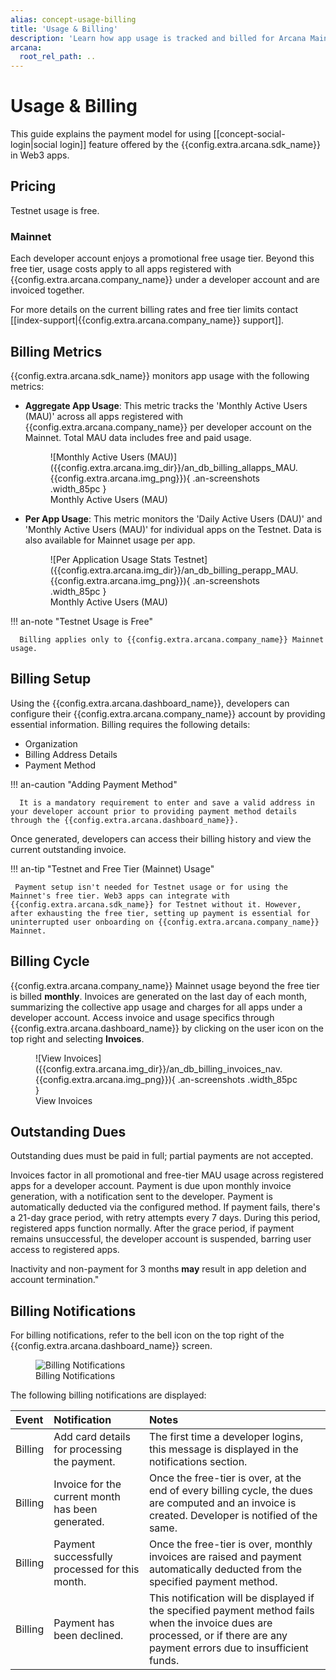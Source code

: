 ```yaml
---
alias: concept-usage-billing
title: 'Usage & Billing'
description: 'Learn how app usage is tracked and billed for Arcana Mainnet, where to find the invoice, what is the billing cycle, how to set up a payment method and more.'
arcana:
  root_rel_path: ..
---
```


# Usage & Billing

This guide explains the payment model for using [[concept-social-login|social login]] feature offered by the {{config.extra.arcana.sdk_name}} in Web3 apps.

## Pricing

Testnet usage is free. 

### Mainnet

Each developer account enjoys a promotional free usage tier. Beyond this free tier, usage costs apply to all apps registered with {{config.extra.arcana.company_name}} under a developer account and are invoiced together. 

<!---Refer to [{{config.extra.arcana.company_name}} Pricing](https://www.arcana.network/pricing) 
--->

For more details on the current billing rates and free tier limits contact [[index-support|{{config.extra.arcana.company_name}} support]].

## Billing Metrics

{{config.extra.arcana.sdk_name}} monitors app usage with the following metrics:

* **Aggregate App Usage**: This metric tracks the 'Monthly Active Users (MAU)' across all apps registered with {{config.extra.arcana.company_name}} per developer account on the Mainnet. Total MAU data includes free and paid usage.

    <figure markdown="span">
      ![Monthly Active Users (MAU)]({{config.extra.arcana.img_dir}}/an_db_billing_allapps_MAU.{{config.extra.arcana.img_png}}){ .an-screenshots .width_85pc }
      <figcaption>Monthly Active Users (MAU)</figcaption>
    </figure>

* **Per App Usage**: This metric monitors the 'Daily Active Users (DAU)' and 'Monthly Active Users (MAU)' for individual apps on the Testnet. Data is also available for Mainnet usage per app.

    <figure markdown="span">
      ![Per Application Usage Stats Testnet]({{config.extra.arcana.img_dir}}/an_db_billing_perapp_MAU.{{config.extra.arcana.img_png}}){ .an-screenshots .width_85pc }
      <figcaption>Monthly Active Users (MAU)</figcaption>
    </figure>

!!! an-note "Testnet Usage is Free"

      Billing applies only to {{config.extra.arcana.company_name}} Mainnet usage.

## Billing Setup

Using the {{config.extra.arcana.dashboard_name}}, developers can configure their {{config.extra.arcana.company_name}} account by providing essential information. Billing requires the following details:

* Organization
* Billing Address Details
* Payment Method

!!! an-caution "Adding Payment Method"

      It is a mandatory requirement to enter and save a valid address in your developer account prior to providing payment method details through the {{config.extra.arcana.dashboard_name}}. 

Once generated, developers can access their billing history and view the current outstanding invoice.

!!! an-tip "Testnet and Free Tier (Mainnet) Usage"

     Payment setup isn't needed for Testnet usage or for using the Mainnet's free tier. Web3 apps can integrate with {{config.extra.arcana.sdk_name}} for Testnet without it. However, after exhausting the free tier, setting up payment is essential for uninterrupted user onboarding on {{config.extra.arcana.company_name}} Mainnet.

## Billing Cycle

{{config.extra.arcana.company_name}} Mainnet usage beyond the free tier is billed **monthly**. Invoices are generated on the last day of each month, summarizing the collective app usage and charges for all apps under a developer account. Access invoice and usage specifics through {{config.extra.arcana.dashboard_name}} by clicking on the user icon on the top right and selecting **Invoices**.

<figure markdown="span">
  ![View Invoices]({{config.extra.arcana.img_dir}}/an_db_billing_invoices_nav.{{config.extra.arcana.img_png}}){ .an-screenshots .width_85pc }
  <figcaption>View Invoices</figcaption>
</figure>

## Outstanding Dues

Outstanding dues must be paid in full; partial payments are not accepted.

Invoices factor in all promotional and free-tier MAU usage across registered apps for a developer account. Payment is due upon monthly invoice generation, with a notification sent to the developer. Payment is automatically deducted via the configured method. If payment fails, there's a 21-day grace period, with retry attempts every 7 days. During this period, registered apps function normally. After the grace period, if payment remains unsuccessful, the developer account is suspended, barring user access to registered apps.

Inactivity and non-payment for 3 months **may** result in app deletion and account termination."

## Billing Notifications

For billing notifications, refer to the bell icon on the top right of the {{config.extra.arcana.dashboard_name}} screen.

<figure markdown="span">
  <img class="an-screenshots-noeffects width_35pc" src="{{config.extra.arcana.img_dir}}/an_db_notifications_list.{{config.extra.arcana.img_png}}" alt="Billing Notifications"/>
   <figcaption>Billing Notifications</figcaption>
    </figure>

The following billing notifications are displayed:

| Event  | Notification | Notes |
| :---  | :--- | :--- |
| Billing | Add card details for processing the payment. | The first time a developer logins, this message is displayed in the notifications section. |
| Billing | Invoice for the current month has been generated. | Once the free-tier is over, at the end of every billing cycle, the dues are computed and an invoice is created. Developer is notified of the same.|
| Billing | Payment successfully processed for this month. | Once the free-tier is over, monthly invoices are raised and payment automatically deducted from the specified payment method. |
| Billing | Payment has been declined.| This notification will be displayed if the specified payment method fails when the invoice dues are processed, or if there are any payment errors due to insufficient funds. |

<!-- 
## Billing Errors and Troubleshooting

TBD
Link the billing errors list here and also link the Troubleshooting guide section on Billing errors.

-->
